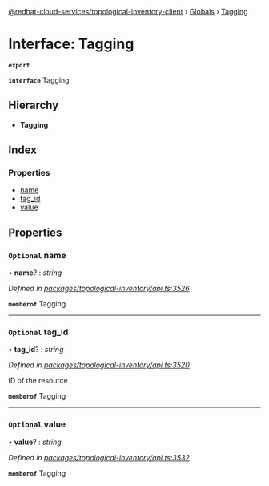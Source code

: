 [@redhat-cloud-services/topological-inventory-client](../README.md) › [Globals](../globals.md) › [Tagging](tagging.md)

# Interface: Tagging

**`export`** 

**`interface`** Tagging

## Hierarchy

* **Tagging**

## Index

### Properties

* [name](tagging.md#optional-name)
* [tag_id](tagging.md#optional-tag_id)
* [value](tagging.md#optional-value)

## Properties

### `Optional` name

• **name**? : *string*

*Defined in [packages/topological-inventory/api.ts:3526](https://github.com/fhlavac/javascript-clients/blob/master/packages/topological-inventory/api.ts#L3526)*

**`memberof`** Tagging

___

### `Optional` tag_id

• **tag_id**? : *string*

*Defined in [packages/topological-inventory/api.ts:3520](https://github.com/fhlavac/javascript-clients/blob/master/packages/topological-inventory/api.ts#L3520)*

ID of the resource

**`memberof`** Tagging

___

### `Optional` value

• **value**? : *string*

*Defined in [packages/topological-inventory/api.ts:3532](https://github.com/fhlavac/javascript-clients/blob/master/packages/topological-inventory/api.ts#L3532)*

**`memberof`** Tagging
